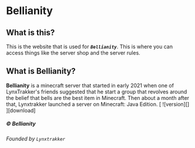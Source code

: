 # Bellianity
## What is this?
This is the website that is used for ***`Bellianity`***. This is where you can access things like the server shop and the server rules.

## What is Bellianity?
**Bellianity** is a minecraft server that started in early 2021 when one of LynxTrakker's friends suggested that he start a group that revolves around the belief that bells are the best item in Minecraft. Then about a month after that, Lynxtrakker launched a server on Minecraft: Java Edition.
[ ![version][] ][download]
 
##### &copy; **Bellianity**
###### Founded by `Lynxtrakker`